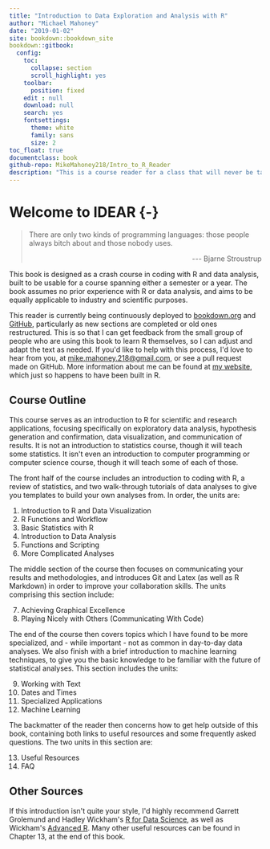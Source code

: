 ```yaml
---
title: "Introduction to Data Exploration and Analysis with R"
author: "Michael Mahoney"
date: "2019-01-02"
site: bookdown::bookdown_site
bookdown::gitbook:
  config:
    toc:
      collapse: section
      scroll_highlight: yes
    toolbar:
      position: fixed
    edit : null
    download: null
    search: yes
    fontsettings:
      theme: white
      family: sans
      size: 2
toc_float: true
documentclass: book
github-repo: MikeMahoney218/Intro_to_R_Reader
description: "This is a course reader for a class that will never be taught. Hopefully it helps you nonetheless."
---
```


# Welcome to IDEAR {-}

> There are only two kinds of programming languages: those people always bitch about and those nobody uses.  
><div align = "right"> --- Bjarne Stroustrup  </div>

This book is designed as a crash course in coding with R and data analysis, built to be usable for a course spanning either a semester or a year. The book assumes no prior experience with R or data analysis, and aims to be equally applicable to industry and scientific purposes.

This reader is currently being continuously deployed to  [bookdown.org](https://bookdown.org/connect/#/apps/2008/access) and [GitHub](https://github.com/mikemahoney218/Intro_to_R_Reader), particularly as new sections are completed or old ones restructured. This is so that I can get feedback from the small group of people who are using this book to learn R themselves, so I can adjust and adapt the text as needed. If you'd like to help with this process, I'd love to hear from you, at <mike.mahoney.218@gmail.com>, or see a pull request made on GitHub. More information about me can be found at [my website](https://www.mikemahoney218.com), which just so happens to have been built in R.

## Course Outline
This course serves as an introduction to R for scientific and research applications, focusing specifically on exploratory data analysis, hypothesis generation and confirmation, data visualization, and communication of results. It is not an introduction to statistics course, though it will teach some statistics. It isn't even an introduction to computer programming or computer science course, though it will teach some of each of those.

The front half of the course includes an introduction to coding with R, a review of statistics, and two walk-through tutorials of data analyses to give you templates to build your own analyses from. In order, the units are:

1. Introduction to R and Data Visualization
2. R Functions and Workflow
3. Basic Statistics with R
4. Introduction to Data Analysis
5. Functions and Scripting
6. More Complicated Analyses

The middle section of the course then focuses on communicating your results and methodologies, and introduces Git and Latex (as well as R Markdown) in order to improve your collaboration skills. The units comprising this section include:

7. Achieving Graphical Excellence
8. Playing Nicely with Others (Communicating With Code)

The end of the course then covers topics which I have found to be more specialized, and - while important - not as common in day-to-day data analyses. We also finish with a brief introduction to machine learning techniques, to give you the basic knowledge to be familiar with the future of statistical analyses. This section includes the units:

9. Working with Text
10. Dates and Times
11. Specialized Applications
12. Machine Learning

The backmatter of the reader then concerns how to get help outside of this book, containing both links to useful resources and some frequently asked questions. The two units in this section are:

13. Useful Resources
14. FAQ

## Other Sources
If this introduction isn't quite your style, I'd highly recommend Garrett Grolemund and Hadley Wickham's [R for Data Science](http://r4ds.had.co.nz/index.html), as well as Wickham's [Advanced R](https://adv-r.hadley.nz/index.html). Many other useful resources can be found in Chapter 13, at the end of this book. 
